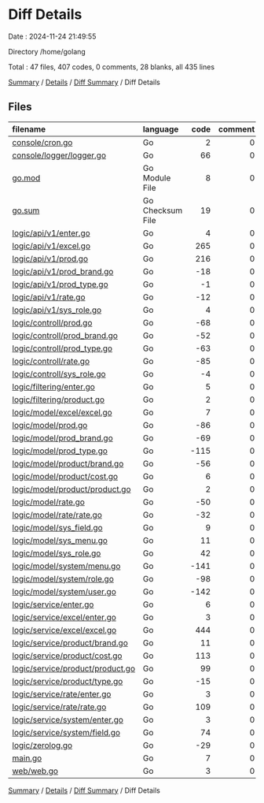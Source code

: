 # Diff Details

Date : 2024-11-24 21:49:55

Directory /home/golang

Total : 47 files,  407 codes, 0 comments, 28 blanks, all 435 lines

[Summary](results.md) / [Details](details.md) / [Diff Summary](diff.md) / Diff Details

## Files
| filename | language | code | comment | blank | total |
| :--- | :--- | ---: | ---: | ---: | ---: |
| [console/cron.go](/console/cron.go) | Go | 2 | 0 | 1 | 3 |
| [console/logger/logger.go](/console/logger/logger.go) | Go | 66 | 0 | 14 | 80 |
| [go.mod](/go.mod) | Go Module File | 8 | 0 | 0 | 8 |
| [go.sum](/go.sum) | Go Checksum File | 19 | 0 | 0 | 19 |
| [logic/api/v1/enter.go](/logic/api/v1/enter.go) | Go | 4 | 0 | 0 | 4 |
| [logic/api/v1/excel.go](/logic/api/v1/excel.go) | Go | 265 | 0 | 23 | 288 |
| [logic/api/v1/prod.go](/logic/api/v1/prod.go) | Go | 216 | 0 | 18 | 234 |
| [logic/api/v1/prod_brand.go](/logic/api/v1/prod_brand.go) | Go | -18 | 0 | 0 | -18 |
| [logic/api/v1/prod_type.go](/logic/api/v1/prod_type.go) | Go | -1 | 0 | 0 | -1 |
| [logic/api/v1/rate.go](/logic/api/v1/rate.go) | Go | -12 | 0 | 1 | -11 |
| [logic/api/v1/sys_role.go](/logic/api/v1/sys_role.go) | Go | 4 | 0 | 2 | 6 |
| [logic/controll/prod.go](/logic/controll/prod.go) | Go | -68 | 0 | -6 | -74 |
| [logic/controll/prod_brand.go](/logic/controll/prod_brand.go) | Go | -52 | 0 | -6 | -58 |
| [logic/controll/prod_type.go](/logic/controll/prod_type.go) | Go | -63 | 0 | -6 | -69 |
| [logic/controll/rate.go](/logic/controll/rate.go) | Go | -85 | 0 | -9 | -94 |
| [logic/controll/sys_role.go](/logic/controll/sys_role.go) | Go | -4 | 0 | 0 | -4 |
| [logic/filtering/enter.go](/logic/filtering/enter.go) | Go | 5 | 0 | 3 | 8 |
| [logic/filtering/product.go](/logic/filtering/product.go) | Go | 2 | 0 | 2 | 4 |
| [logic/model/excel/excel.go](/logic/model/excel/excel.go) | Go | 7 | 0 | 1 | 8 |
| [logic/model/prod.go](/logic/model/prod.go) | Go | -86 | 0 | -10 | -96 |
| [logic/model/prod_brand.go](/logic/model/prod_brand.go) | Go | -69 | 0 | -9 | -78 |
| [logic/model/prod_type.go](/logic/model/prod_type.go) | Go | -115 | 0 | -13 | -128 |
| [logic/model/product/brand.go](/logic/model/product/brand.go) | Go | -56 | 0 | -5 | -61 |
| [logic/model/product/cost.go](/logic/model/product/cost.go) | Go | 6 | 0 | 0 | 6 |
| [logic/model/product/product.go](/logic/model/product/product.go) | Go | 2 | 0 | 0 | 2 |
| [logic/model/rate.go](/logic/model/rate.go) | Go | -50 | 0 | -7 | -57 |
| [logic/model/rate/rate.go](/logic/model/rate/rate.go) | Go | -32 | 0 | -3 | -35 |
| [logic/model/sys_field.go](/logic/model/sys_field.go) | Go | 9 | 0 | 2 | 11 |
| [logic/model/sys_menu.go](/logic/model/sys_menu.go) | Go | 11 | 0 | 1 | 12 |
| [logic/model/sys_role.go](/logic/model/sys_role.go) | Go | 42 | 0 | 2 | 44 |
| [logic/model/system/menu.go](/logic/model/system/menu.go) | Go | -141 | 0 | -12 | -153 |
| [logic/model/system/role.go](/logic/model/system/role.go) | Go | -98 | 0 | -8 | -106 |
| [logic/model/system/user.go](/logic/model/system/user.go) | Go | -142 | 0 | -12 | -154 |
| [logic/service/enter.go](/logic/service/enter.go) | Go | 6 | 0 | 0 | 6 |
| [logic/service/excel/enter.go](/logic/service/excel/enter.go) | Go | 3 | 0 | 3 | 6 |
| [logic/service/excel/excel.go](/logic/service/excel/excel.go) | Go | 444 | 0 | 23 | 467 |
| [logic/service/product/brand.go](/logic/service/product/brand.go) | Go | 11 | 0 | 2 | 13 |
| [logic/service/product/cost.go](/logic/service/product/cost.go) | Go | 113 | 0 | 12 | 125 |
| [logic/service/product/product.go](/logic/service/product/product.go) | Go | 99 | 0 | 7 | 106 |
| [logic/service/product/type.go](/logic/service/product/type.go) | Go | -15 | 0 | -2 | -17 |
| [logic/service/rate/enter.go](/logic/service/rate/enter.go) | Go | 3 | 0 | 3 | 6 |
| [logic/service/rate/rate.go](/logic/service/rate/rate.go) | Go | 109 | 0 | 11 | 120 |
| [logic/service/system/enter.go](/logic/service/system/enter.go) | Go | 3 | 0 | 3 | 6 |
| [logic/service/system/field.go](/logic/service/system/field.go) | Go | 74 | 0 | 7 | 81 |
| [logic/zerolog.go](/logic/zerolog.go) | Go | -29 | 0 | -6 | -35 |
| [main.go](/main.go) | Go | 7 | 0 | 1 | 8 |
| [web/web.go](/web/web.go) | Go | 3 | 0 | 0 | 3 |

[Summary](results.md) / [Details](details.md) / [Diff Summary](diff.md) / Diff Details